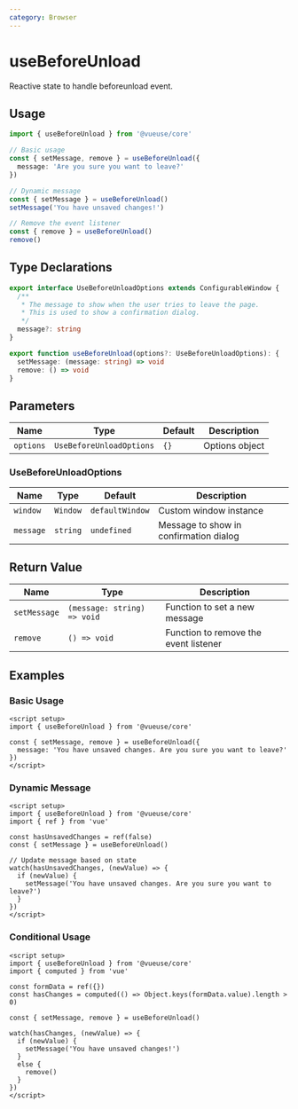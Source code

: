 ```yaml
---
category: Browser
---
```


# useBeforeUnload

Reactive state to handle beforeunload event.

## Usage

```ts
import { useBeforeUnload } from '@vueuse/core'

// Basic usage
const { setMessage, remove } = useBeforeUnload({
  message: 'Are you sure you want to leave?'
})

// Dynamic message
const { setMessage } = useBeforeUnload()
setMessage('You have unsaved changes!')

// Remove the event listener
const { remove } = useBeforeUnload()
remove()
```

## Type Declarations

```ts
export interface UseBeforeUnloadOptions extends ConfigurableWindow {
  /**
   * The message to show when the user tries to leave the page.
   * This is used to show a confirmation dialog.
   */
  message?: string
}

export function useBeforeUnload(options?: UseBeforeUnloadOptions): {
  setMessage: (message: string) => void
  remove: () => void
}
```

## Parameters

| Name      | Type                     | Default | Description    |
| --------- | ------------------------ | ------- | -------------- |
| `options` | `UseBeforeUnloadOptions` | `{}`    | Options object |

### UseBeforeUnloadOptions

| Name      | Type     | Default         | Description                            |
| --------- | -------- | --------------- | -------------------------------------- |
| `window`  | `Window` | `defaultWindow` | Custom window instance                 |
| `message` | `string` | `undefined`     | Message to show in confirmation dialog |

## Return Value

| Name         | Type                        | Description                           |
| ------------ | --------------------------- | ------------------------------------- |
| `setMessage` | `(message: string) => void` | Function to set a new message         |
| `remove`     | `() => void`                | Function to remove the event listener |

## Examples

### Basic Usage

```vue
<script setup>
import { useBeforeUnload } from '@vueuse/core'

const { setMessage, remove } = useBeforeUnload({
  message: 'You have unsaved changes. Are you sure you want to leave?'
})
</script>
```

### Dynamic Message

```vue
<script setup>
import { useBeforeUnload } from '@vueuse/core'
import { ref } from 'vue'

const hasUnsavedChanges = ref(false)
const { setMessage } = useBeforeUnload()

// Update message based on state
watch(hasUnsavedChanges, (newValue) => {
  if (newValue) {
    setMessage('You have unsaved changes. Are you sure you want to leave?')
  }
})
</script>
```

### Conditional Usage

```vue
<script setup>
import { useBeforeUnload } from '@vueuse/core'
import { computed } from 'vue'

const formData = ref({})
const hasChanges = computed(() => Object.keys(formData.value).length > 0)

const { setMessage, remove } = useBeforeUnload()

watch(hasChanges, (newValue) => {
  if (newValue) {
    setMessage('You have unsaved changes!')
  }
  else {
    remove()
  }
})
</script>
```
